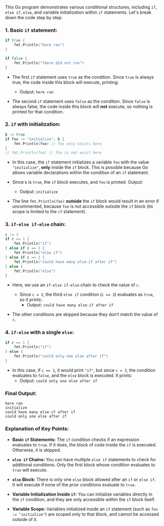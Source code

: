This Go program demonstrates various conditional structures, including `if`, `else if`, `else`, and variable initialization within `if` statements. Let's break down the code step by step:

### **1. Basic `if` statement:**

```go
if true {
    fmt.Println("here ran")
}

if false {
    fmt.Println("there did not run")
}
```

- The first `if` statement uses `true` as the condition. Since `true` is always true, the code inside this block will execute, printing:
  - Output: `here ran`
  
- The second `if` statement uses `false` as the condition. Since `false` is always false, the code inside this block will **not** execute, so nothing is printed for that condition.

### **2. `if` with initialization:**

```go
b := true
if foo := "initialize"; b {
    fmt.Println(foo) // foo only exists here
}
// fmt.Println(foo) // foo is not exist here
```

- In this case, the `if` statement initializes a variable `foo` with the value `"initialize"`, **only** inside the `if` block. This is possible because Go allows variable declarations within the condition of an `if` statement.
  
- Since `b` is `true`, the `if` block executes, and `foo` is printed. Output:
  - Output: `initialize`
  
- The line `fmt.Println(foo)` **outside** the `if` block would result in an error if uncommented, because `foo` is not accessible outside the `if` block (its scope is limited to the `if` statement).

### **3. `if-else if-else` chain:**

```go
c := 3
if c == 1 {
    fmt.Println("if")
} else if c == 2 {
    fmt.Println("else if")
} else if c == 3 {
    fmt.Println("could have many else-if after if")
} else {
    fmt.Println("else")
}
```

- Here, we use an `if-else if-else` chain to check the value of `c`.
  - Since `c = 3`, the third `else if` condition (`c == 3`) evaluates as `true`, so it prints:
    - Output: `could have many else-if after if`
  
- The other conditions are skipped because they don’t match the value of `c`.

### **4. `if-else` with a single `else`:**

```go
if c == 1 {
    fmt.Println("if")
} else {
    fmt.Println("could only one else after if")
}
```

- In this case, if `c == 1`, it would print `"if"`, but since `c = 3`, the condition evaluates to `false`, and the `else` block is executed. It prints:
  - Output: `could only one else after if`

### **Final Output:**

```
here ran
initialize
could have many else-if after if
could only one else after if
```

### **Explanation of Key Points:**

- **Basic `if` Statements:** The `if` condition checks if an expression evaluates to `true`. If it does, the block of code inside the `if` is executed. Otherwise, it is skipped.
  
- **`else if` Chains:** You can have multiple `else if` statements to check for additional conditions. Only the first block whose condition evaluates to `true` will execute.
  
- **`else` Block:** There is only one `else` block allowed after an `if` or `else if`. It will execute if none of the prior conditions evaluate to `true`.

- **Variable Initialization Inside `if`:** You can initialize variables directly in the `if` condition, and they are only accessible within the `if` block itself.

- **Variable Scope:** Variables initialized inside an `if` statement (such as `foo := "initialize"`) are scoped only to that block, and cannot be accessed outside of it.

